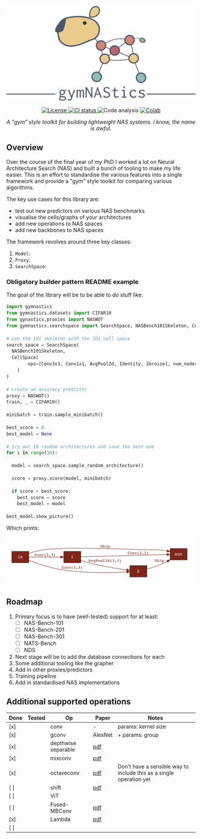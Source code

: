 ![gymNAStics](figures/capybara.png)

<p align="center">
  <!-- license -->
  <a href="https://tldrlegal.com/license/apache-license-2.0-%28apache-2.0%29">
      <img src="https://img.shields.io/github/license/jack-willturner/gymNAStics" alt="License" height="20">
  </a>
  <!-- CI status -->
  <a href="">
    <img src="https://img.shields.io/github/workflow/status/jack-willturner/gymNAStics/CI" alt="CI status" height="20">
  </a>
  <!-- Code analysis -->
  <img src="https://img.shields.io/lgtm/grade/python/github/jack-willturner/gymNAStics" alt="Code analysis" height="20">
  <!-- Getting started colab -->
  <a href="">
      <img src="https://colab.research.google.com/assets/colab-badge.svg" alt="Colab" height="20">
  </a>
</p>

<p align="center">
  <i>A "gym" style toolkit for building lightweight NAS systems. I know, the name is awful. </i>
</p>

## Overview

Over the course of the final year of my PhD I worked a lot on Neural Architecture Search (NAS) and built a bunch of tooling to make my life easier. This is an effort to standardise the various features into a single framework and provide a "gym" style toolkit for comparing various algorithms.

The key use cases for this library are:
- test out new predictors on various NAS benchmarks 
- visualise the cells/graphs of your architectures
- add new operations to NAS spaces 
- add new backbones to NAS spaces

The framework revolves around three key classes:
1. `Model`: 
2. `Proxy`: 
3. `SearchSpace`: 


### Obligatory builder pattern README example

The goal of the library will be to be able to do stuff like:

```python
import gymnastics 
from gymnastics.datasets import CIFAR10
from gynastics.proxies import NASWOT
from gymnastics.searchspace import SearchSpace, NASBench101Skeleton, CellSpace
 
# use the 101 skeleton with the 201 cell space
search_space = SearchSpace(
  NASBench101Skeleton, 
  CellSpace(
        ops=[Conv3x3, Conv1x1, AvgPool2d, Identity, Zeroize], num_nodes=4, num_edges=6
    )
)

# create an accuracy predictor
proxy = NASWOT()
train, _ = CIFAR10()

minibatch = train.sample_minibatch()

best_score = 0.
best_model = None

# try out 10 random architectures and save the best one 
for i in range(10):

  model = search_space.sample_random_architecture()

  score = proxy.score(model, minibatch)

  if score > best_score:
    best_score = score
    best_model = model

best_model.show_picture()
```

Which prints:

![](figures/best_model.png)

## Roadmap

1. Primary focus is to have (well-tested) support for at least:
   - [ ] NAS-Bench-101
   - [ ] NAS-Bench-201
   - [ ] NAS-Bench-301
   - [ ] NATS-Bench
   - [ ] NDS
2. Next stage will be to add the database connections for each 
3. Some additional tooling like the grapher 
4. Add in other proxies/predictors
5. Training pipeline
6. Add in standardised NAS implementations

## Additional supported operations

| Done | Tested | Op                  | Paper                                         | Notes                                                               |
| ---- | ------ | ------------------- | --------------------------------------------- | ------------------------------------------------------------------- |
| [x]  |        | conv                | -                                             | params: kernel size                                                 |
| [x]  |        | gconv               | AlexNet                                       | + params: group                                                     |
| [x]  |        | depthwise separable | [pdf](https://arxiv.org/pdf/1610.02357v3.pdf) |                                                                     |
| [x]  |        | mixconv             | [pdf](https://arxiv.org/pdf/1907.09595.pdf)   |                                                                     |
| [x]  |        | octaveconv          | [pdf](https://arxiv.org/pdf/1904.05049.pdf)   | Don't have a sensible way to include this as a single operation yet |
| [ ]  |        | shift               | [pdf](https://arxiv.org/pdf/1711.08141.pdf)   |                                                                     |
| [ ]  |        | ViT                 |                                               |                                                                     |
| [ ]  |        | Fused-MBConv        | [pdf](https://arxiv.org/pdf/2104.00298.pdf)   |                                                                     |
| [x]  |        | Lambda              | [pdf](https://arxiv.org/pdf/2102.08602.pdf)   |                                                                     |
| [ ]  |        |                     |                                               |                                                                     |
